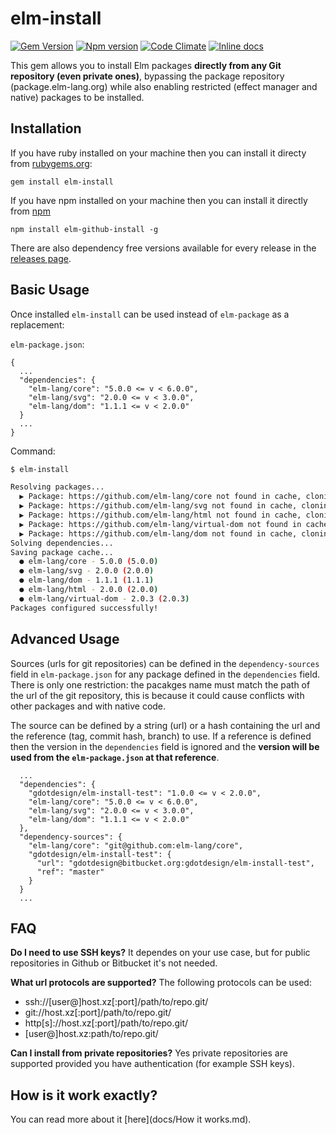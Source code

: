 # elm-install

[![Gem Version](https://badge.fury.io/rb/elm_install.svg)](https://badge.fury.io/rb/elm_install)
[![Npm version](https://badge.fury.io/js/elm-github-install.svg)](https://badge.fury.io/js/elm-github-install)
[![Code Climate](https://codeclimate.com/github/gdotdesign/elm-github-install/badges/gpa.svg)](https://codeclimate.com/github/gdotdesign/elm-github-install)
[![Inline docs](http://inch-ci.org/github/gdotdesign/elm-github-install.svg?branch=master)](http://inch-ci.org/github/gdotdesign/elm-github-install)

This gem allows you to install Elm packages **directly from any Git repository
(even private ones)**, bypassing the package repository (package.elm-lang.org)
while also enabling restricted (effect manager and native) packages to be
installed.

## Installation

If you have ruby installed on your machine then you can install it directy from
[rubygems.org](https://rubygems.org/gems/elm_install):
```
gem install elm-install
```

If you have npm installed on your machine then you can install it directly from
[npm](https://www.npmjs.com/package/elm-github-install)

```
npm install elm-github-install -g
```

There are also dependency free versions available for every release in the
[releases page](https://github.com/gdotdesign/elm-github-install/releases).

## Basic Usage
Once installed `elm-install` can be used instead of `elm-package` as a
replacement:

`elm-package.json`:
```
{
  ...
  "dependencies": {
    "elm-lang/core": "5.0.0 <= v < 6.0.0",
    "elm-lang/svg": "2.0.0 <= v < 3.0.0",
    "elm-lang/dom": "1.1.1 <= v < 2.0.0"
  }
  ...
}
```

Command:
```sh
$ elm-install

Resolving packages...
  ▶ Package: https://github.com/elm-lang/core not found in cache, cloning...
  ▶ Package: https://github.com/elm-lang/svg not found in cache, cloning...
  ▶ Package: https://github.com/elm-lang/html not found in cache, cloning...
  ▶ Package: https://github.com/elm-lang/virtual-dom not found in cache, cloning...
  ▶ Package: https://github.com/elm-lang/dom not found in cache, cloning...
Solving dependencies...
Saving package cache...
  ● elm-lang/core - 5.0.0 (5.0.0)
  ● elm-lang/svg - 2.0.0 (2.0.0)
  ● elm-lang/dom - 1.1.1 (1.1.1)
  ● elm-lang/html - 2.0.0 (2.0.0)
  ● elm-lang/virtual-dom - 2.0.3 (2.0.3)
Packages configured successfully!
```

## Advanced Usage
Sources (urls for git repositories) can be defined in the `dependency-sources`
field in `elm-package.json` for any package defined in the `dependencies`
field. There is only one restriction: the pacakges name must match the path of
the url of the git repository, this is because it could cause conflicts with
other packages and with native code.

The source can be defined by a string (url) or a hash containing the url and the
reference (tag, commit hash, branch) to use. If a reference is defined then
the version in the `dependencies` field is ignored and the **version will be
used from the `elm-package.json` at that reference**.

```
  ...
  "dependencies": {
    "gdotdesign/elm-install-test": "1.0.0 <= v < 2.0.0",
    "elm-lang/core": "5.0.0 <= v < 6.0.0",
    "elm-lang/svg": "2.0.0 <= v < 3.0.0",
    "elm-lang/dom": "1.1.1 <= v < 2.0.0"
  },
  "dependency-sources": {
    "elm-lang/core": "git@github.com:elm-lang/core",
    "gdotdesign/elm-install-test": {
      "url": "gdotdesign@bitbucket.org:gdotdesign/elm-install-test",
      "ref": "master"
    }
  }
  ...
```

## FAQ

**Do I need to use SSH keys?**
It dependes on your use case, but for public repositories in Github or Bitbucket
it's not needed.

**What url protocols are supported?**
The following protocols can be used:

* ssh://[user@]host.xz[:port]/path/to/repo.git/
* git://host.xz[:port]/path/to/repo.git/
* http[s]://host.xz[:port]/path/to/repo.git/
* [user@]host.xz:path/to/repo.git/

**Can I install from private repositories?**
Yes private repositories are supported provided you have authentication
(for example SSH keys).

## How is it work exactly?
You can read more about it [here](docs/How it works.md).

